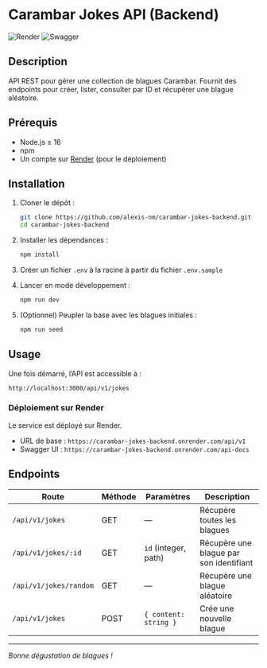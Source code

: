 # Carambar Jokes API (Backend)

![Render](https://img.shields.io/badge/deployed%20on-Render-blue) ![Swagger](https://img.shields.io/badge/docs-Swagger-47BCF8)

## Description

API REST pour gérer une collection de blagues Carambar. Fournit des endpoints pour créer, lister, consulter par ID et récupérer une blague aléatoire.

## Prérequis

- Node.js ≥ 16
- npm
- Un compte sur [Render](https://render.com/) (pour le déploiement)

## Installation

1. Cloner le dépôt :
   ```bash
   git clone https://github.com/alexis-nm/carambar-jokes-backend.git
   cd carambar-jokes-backend
   ```
2. Installer les dépendances :
   ```bash
   npm install
   ```
3. Créer un fichier `.env` à la racine à partir du fichier `.env.sample`

4. Lancer en mode développement :
   ```bash
   npm run dev
   ```
5. (Optionnel) Peupler la base avec les blagues initiales :
   ```bash
   npm run seed
   ```

## Usage

Une fois démarré, l’API est accessible à :

```
http://localhost:3000/api/v1/jokes
```

### Déploiement sur Render

Le service est déployé sur Render.

- URL de base : `https://carambar-jokes-backend.onrender.com/api/v1`
- Swagger UI : `https://carambar-jokes-backend.onrender.com/api-docs`

## Endpoints

| Route                  | Méthode | Paramètres            | Description                             |
| ---------------------- | ------- | --------------------- | --------------------------------------- |
| `/api/v1/jokes`        | GET     | —                     | Récupère toutes les blagues             |
| `/api/v1/jokes/:id`    | GET     | `id` (integer, path)  | Récupère une blague par son identifiant |
| `/api/v1/jokes/random` | GET     | —                     | Récupère une blague aléatoire           |
| `/api/v1/jokes`        | POST    | `{ content: string }` | Crée une nouvelle blague                |

---

_Bonne dégustation de blagues !_
